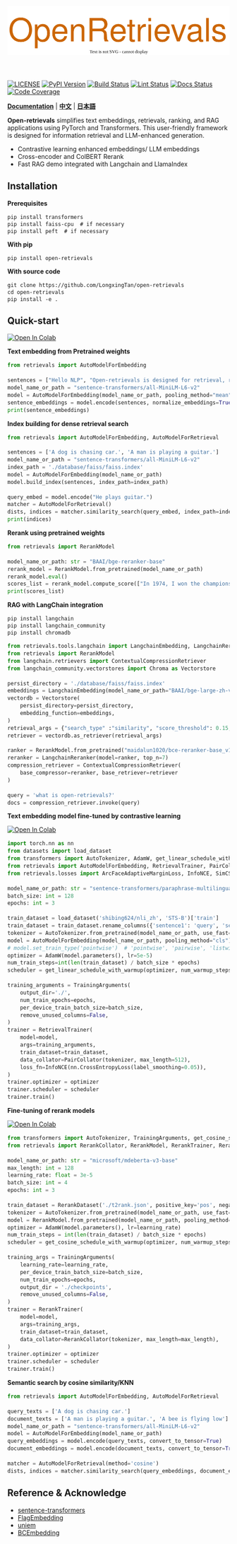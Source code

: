 [license-image]: https://img.shields.io/badge/License-Apache%202.0-blue.svg
[license-url]: https://opensource.org/licenses/Apache-2.0
[pypi-image]: https://badge.fury.io/py/open-retrievals.svg
[pypi-url]: https://pypi.org/project/open-retrievals
[pepy-image]: https://pepy.tech/badge/retrievals/month
[pepy-url]: https://pepy.tech/project/retrievals
[build-image]: https://github.com/LongxingTan/open-retrievals/actions/workflows/test.yml/badge.svg?branch=master
[build-url]: https://github.com/LongxingTan/open-retrievals/actions/workflows/test.yml?query=branch%3Amaster
[lint-image]: https://github.com/LongxingTan/open-retrievals/actions/workflows/lint.yml/badge.svg?branch=master
[lint-url]: https://github.com/LongxingTan/open-retrievals/actions/workflows/lint.yml?query=branch%3Amaster
[docs-image]: https://readthedocs.org/projects/open-retrievals/badge/?version=latest
[docs-url]: https://open-retrievals.readthedocs.io/en/latest/?version=latest
[coverage-image]: https://codecov.io/gh/longxingtan/open-retrievals/branch/master/graph/badge.svg
[coverage-url]: https://codecov.io/github/longxingtan/open-retrievals?branch=master

<h1 align="center">
<img src="./docs/source/_static/logo.svg" width="520" align=center/>
</h1><br>

[![LICENSE][license-image]][license-url]
[![PyPI Version][pypi-image]][pypi-url]
[![Build Status][build-image]][build-url]
[![Lint Status][lint-image]][lint-url]
[![Docs Status][docs-image]][docs-url]
[![Code Coverage][coverage-image]][coverage-url]


**[Documentation](https://open-retrievals.readthedocs.io)** | **[中文](https://github.com/LongxingTan/open-retrievals/blob/master/README_zh-CN.md)** | **[日本語](https://github.com/LongxingTan/open-retrievals/blob/master/README_ja-JP.md)**

**Open-retrievals** simplifies text embeddings, retrievals, ranking, and RAG applications using PyTorch and Transformers. This user-friendly framework is designed for information retrieval and LLM-enhanced generation.
- Contrastive learning enhanced embeddings/ LLM embeddings
- Cross-encoder and ColBERT Rerank
- Fast RAG demo integrated with Langchain and LlamaIndex


## Installation

**Prerequisites**
```shell
pip install transformers
pip install faiss-cpu  # if necessary
pip install peft  # if necessary
```

**With pip**
```shell
pip install open-retrievals
```

[//]: # (**With conda**)

[//]: # (```shell)

[//]: # (conda install open-retrievals -c conda-forge)

[//]: # (```)

**With source code**
```shell
git clone https://github.com/LongxingTan/open-retrievals
cd open-retrievals
pip install -e .
```


## Quick-start

[![Open In Colab](https://colab.research.google.com/assets/colab-badge.svg)](https://colab.research.google.com/drive/1-WBMisdWLeHUKlzJ2DrREXY_kSV8vjP3?usp=sharing)

**Text embedding from Pretrained weights**
```python
from retrievals import AutoModelForEmbedding

sentences = ["Hello NLP", "Open-retrievals is designed for retrieval, rerank and RAG"]
model_name_or_path = "sentence-transformers/all-MiniLM-L6-v2"
model = AutoModelForEmbedding(model_name_or_path, pooling_method="mean")
sentence_embeddings = model.encode(sentences, normalize_embeddings=True, convert_to_tensor=True)
print(sentence_embeddings)
```

**Index building for dense retrieval search**
```python
from retrievals import AutoModelForEmbedding, AutoModelForRetrieval

sentences = ['A dog is chasing car.', 'A man is playing a guitar.']
model_name_or_path = "sentence-transformers/all-MiniLM-L6-v2"
index_path = './database/faiss/faiss.index'
model = AutoModelForEmbedding(model_name_or_path)
model.build_index(sentences, index_path=index_path)

query_embed = model.encode("He plays guitar.")
matcher = AutoModelForRetrieval()
dists, indices = matcher.similarity_search(query_embed, index_path=index_path)
print(indices)
```

**Rerank using pretrained weights**
```python
from retrievals import RerankModel

model_name_or_path: str = "BAAI/bge-reranker-base"
rerank_model = RerankModel.from_pretrained(model_name_or_path)
rerank_model.eval()
scores_list = rerank_model.compute_score(["In 1974, I won the championship in Southeast Asia in my first kickboxing match", "In 1982, I defeated the heavy hitter Ryu Long."])
print(scores_list)
```

**RAG with LangChain integration**
```shell
pip install langchain
pip install langchain_community
pip install chromadb
```

```python
from retrievals.tools.langchain import LangchainEmbedding, LangchainReranker
from retrievals import RerankModel
from langchain.retrievers import ContextualCompressionRetriever
from langchain_community.vectorstores import Chroma as Vectorstore

persist_directory = './database/faiss/faiss.index'
embeddings = LangchainEmbedding(model_name_or_path="BAAI/bge-large-zh-v1.5")
vectordb = Vectorstore(
    persist_directory=persist_directory,
    embedding_function=embeddings,
)
retrieval_args = {"search_type" :"similarity", "score_threshold": 0.15, "k": 30}
retriever = vectordb.as_retriever(retrieval_args)

ranker = RerankModel.from_pretrained("maidalun1020/bce-reranker-base_v1")
reranker = LangchainReranker(model=ranker, top_n=7)
compression_retriever = ContextualCompressionRetriever(
    base_compressor=reranker, base_retriever=retriever
)

query = 'what is open-retrievals?'
docs = compression_retriever.invoke(query)
```

[//]: # (**RAG with LLamaIndex**)

[//]: # ()
[//]: # (```shell)

[//]: # (pip install llamaindex)

[//]: # (```)

[//]: # ()
[//]: # ()
[//]: # (```python)

[//]: # ()
[//]: # ()
[//]: # (```)

**Text embedding model fine-tuned by contrastive learning**

[![Open In Colab](https://colab.research.google.com/assets/colab-badge.svg)](https://colab.research.google.com/drive/17KXe2lnNRID-HiVvMtzQnONiO74oGs91?usp=sharing)

```python
import torch.nn as nn
from datasets import load_dataset
from transformers import AutoTokenizer, AdamW, get_linear_schedule_with_warmup, TrainingArguments
from retrievals import AutoModelForEmbedding, RetrievalTrainer, PairCollator, TripletCollator
from retrievals.losses import ArcFaceAdaptiveMarginLoss, InfoNCE, SimCSE, TripletLoss

model_name_or_path: str = "sentence-transformers/paraphrase-multilingual-mpnet-base-v2"
batch_size: int = 128
epochs: int = 3

train_dataset = load_dataset('shibing624/nli_zh', 'STS-B')['train']
train_dataset = train_dataset.rename_columns({'sentence1': 'query', 'sentence2': 'positive'})
tokenizer = AutoTokenizer.from_pretrained(model_name_or_path, use_fast=False)
model = AutoModelForEmbedding(model_name_or_path, pooling_method="cls")
# model.set_train_type('pointwise')  # 'pointwise', 'pairwise', 'listwise'
optimizer = AdamW(model.parameters(), lr=5e-5)
num_train_steps=int(len(train_dataset) / batch_size * epochs)
scheduler = get_linear_schedule_with_warmup(optimizer, num_warmup_steps=0.05 * num_train_steps, num_training_steps=num_train_steps)

training_arguments = TrainingArguments(
    output_dir='./',
    num_train_epochs=epochs,
    per_device_train_batch_size=batch_size,
    remove_unused_columns=False,
)
trainer = RetrievalTrainer(
    model=model,
    args=training_arguments,
    train_dataset=train_dataset,
    data_collator=PairCollator(tokenizer, max_length=512),
    loss_fn=InfoNCE(nn.CrossEntropyLoss(label_smoothing=0.05)),
)
trainer.optimizer = optimizer
trainer.scheduler = scheduler
trainer.train()
```

**Fine-tuning of rerank models**

[![Open In Colab](https://colab.research.google.com/assets/colab-badge.svg)](https://colab.research.google.com/drive/1QvbUkZtG56SXomGYidwI4RQzwODQrWNm?usp=sharing)

```python
from transformers import AutoTokenizer, TrainingArguments, get_cosine_schedule_with_warmup, AdamW
from retrievals import RerankCollator, RerankModel, RerankTrainer, RerankDataset

model_name_or_path: str = "microsoft/mdeberta-v3-base"
max_length: int = 128
learning_rate: float = 3e-5
batch_size: int = 4
epochs: int = 3

train_dataset = RerankDataset('./t2rank.json', positive_key='pos', negative_key='neg')
tokenizer = AutoTokenizer.from_pretrained(model_name_or_path, use_fast=False)
model = RerankModel.from_pretrained(model_name_or_path, pooling_method="mean")
optimizer = AdamW(model.parameters(), lr=learning_rate)
num_train_steps = int(len(train_dataset) / batch_size * epochs)
scheduler = get_cosine_schedule_with_warmup(optimizer, num_warmup_steps=0.05 * num_train_steps, num_training_steps=num_train_steps)

training_args = TrainingArguments(
    learning_rate=learning_rate,
    per_device_train_batch_size=batch_size,
    num_train_epochs=epochs,
    output_dir = './checkpoints',
    remove_unused_columns=False,
)
trainer = RerankTrainer(
    model=model,
    args=training_args,
    train_dataset=train_dataset,
    data_collator=RerankCollator(tokenizer, max_length=max_length),
)
trainer.optimizer = optimizer
trainer.scheduler = scheduler
trainer.train()
```

**Semantic search by cosine similarity/KNN**
```python
from retrievals import AutoModelForEmbedding, AutoModelForRetrieval

query_texts = ['A dog is chasing car.']
document_texts = ['A man is playing a guitar.', 'A bee is flying low']
model_name_or_path = "sentence-transformers/all-MiniLM-L6-v2"
model = AutoModelForEmbedding(model_name_or_path)
query_embeddings = model.encode(query_texts, convert_to_tensor=True)
document_embeddings = model.encode(document_texts, convert_to_tensor=True)

matcher = AutoModelForRetrieval(method='cosine')
dists, indices = matcher.similarity_search(query_embeddings, document_embeddings, top_k=1)
```


## Reference & Acknowledge
- [sentence-transformers](https://github.com/UKPLab/sentence-transformers)
- [FlagEmbedding](https://github.com/FlagOpen/FlagEmbedding)
- [uniem](https://github.com/wangyuxinwhy/uniem)
- [BCEmbedding](https://github.com/netease-youdao/BCEmbedding)
